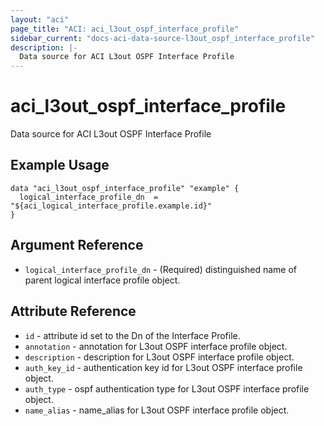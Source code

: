```yaml
---
layout: "aci"
page_title: "ACI: aci_l3out_ospf_interface_profile"
sidebar_current: "docs-aci-data-source-l3out_ospf_interface_profile"
description: |-
  Data source for ACI L3out OSPF Interface Profile
---
```


# aci_l3out_ospf_interface_profile #
Data source for ACI L3out OSPF Interface Profile

## Example Usage ##

```hcl
data "aci_l3out_ospf_interface_profile" "example" {
  logical_interface_profile_dn  = "${aci_logical_interface_profile.example.id}"
}
```


## Argument Reference ##

* `logical_interface_profile_dn` - (Required) distinguished name of parent logical interface profile object.



## Attribute Reference

* `id` - attribute id set to the Dn of the Interface Profile.
* `annotation` - annotation for L3out OSPF interface profile object.
* `description` - description for L3out OSPF interface profile object.
* `auth_key_id` - authentication key id for L3out OSPF interface profile object.
* `auth_type` - ospf authentication type for L3out OSPF interface profile object.
* `name_alias` - name_alias for L3out OSPF interface profile object.
